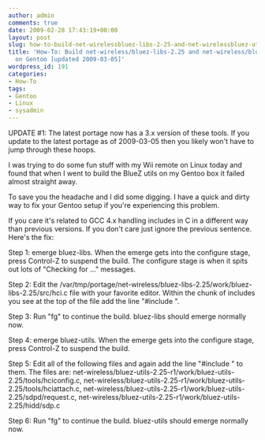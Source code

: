 ```yaml
---
author: admin
comments: true
date: 2009-02-28 17:43:19+00:00
layout: post
slug: how-to-build-net-wirelessbluez-libs-2-25-and-net-wirelessbluez-utils-2-25-r1-on-gentoo-updated-2009-03-05
title: 'How-To: Build net-wireless/bluez-libs-2.25 and net-wireless/bluez-utils-2.25-r1
  on Gentoo [updated 2009-03-05]'
wordpress_id: 191
categories:
- How-To
tags:
- Gentoo
- Linux
- sysadmin
---
```


UPDATE #1: The latest portage now has a 3.x version of these tools.  If you update to the latest portage as of 2009-03-05 then you likely won't have to jump through these hoops.

I was trying to do some <spoiler>fun stuff with my Wii remote on Linux</spoiler> today and found that when I went to build the BlueZ utils on my Gentoo box it failed almost straight away.

To save you the headache and I did some digging.  I have a quick and dirty way to fix your Gentoo setup if you're experiencing this problem.

If you care it's related to GCC 4.x handling includes in C in a different way than previous versions.  If you don't care just ignore the previous sentence.  Here's the fix:

Step 1: emerge bluez-libs.  When the emerge gets into the configure stage, press Control-Z to suspend the build.  The configure stage is when it spits out lots of "Checking for ..." messages.

Step 2: Edit the /var/tmp/portage/net-wireless/bluez-libs-2.25/work/bluez-libs-2.25/src/hci.c file with your favorite editor.  Within the chunk of includes you see at the top of the file add the line "#include ".

Step 3: Run "fg" to continue the build.  bluez-libs should emerge normally now.

Step 4: emerge bluez-utils.  When the emerge gets into the configure stage, press Control-Z to suspend the build.

Step 5: Edit all of the following files and again add the line "#include " to them.  The files are: net-wireless/bluez-utils-2.25-r1/work/bluez-utils-2.25/tools/hciconfig.c, net-wireless/bluez-utils-2.25-r1/work/bluez-utils-2.25/tools/hciattach.c, net-wireless/bluez-utils-2.25-r1/work/bluez-utils-2.25/sdpd/request.c, net-wireless/bluez-utils-2.25-r1/work/bluez-utils-2.25/hidd/sdp.c

Step 6: Run "fg" to continue the build.  bluez-utils should emerge normally now.

